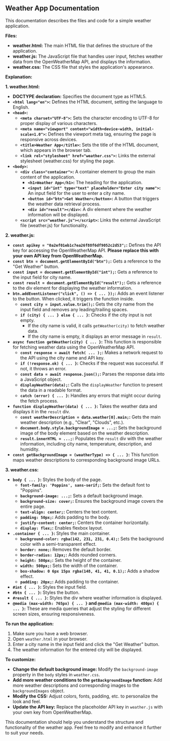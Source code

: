 ## Weather App Documentation

This documentation describes the files and code for a simple weather application. 

**Files:**

* **weather.html:** The main HTML file that defines the structure of the application.
* **weather.js:** The JavaScript file that handles user input, fetches weather data from the OpenWeatherMap API, and displays the information.
* **weather.css:** The CSS file that styles the application's appearance.

**Explanation:**

**1. weather.html:**

* **DOCTYPE declaration:** Specifies the document type as HTML5.
* **`<html lang="en">`:** Defines the HTML document, setting the language to English.
* **`<head>`:**
    * **`<meta charset="UTF-8">`:** Sets the character encoding to UTF-8 for proper display of various characters.
    * **`<meta name="viewport" content="width=device-width, initial-scale=1.0">`:** Defines the viewport meta tag, ensuring the page is responsive across devices.
    * **`<title>Weather App</title>`:** Sets the title of the HTML document, which appears in the browser tab.
    * **`<link rel="stylesheet" href="weather.css">`:** Links the external stylesheet (weather.css) for styling the page.
* **`<body>`:**
    * **`<div class="container">`:** A container element to group the main content of the application.
        * **`<h1>Weather App</h1>`:** The heading for the application.
        * **`<input id="int" type="text" placeholder="Enter city name">`:** An input field for the user to enter a city name.
        * **`<button id="btn">Get Weather</button>`:** A button that triggers the weather data retrieval process.
        * **`<div id="result"></div>`:** A div element where the weather information will be displayed.
    * **`<script src="weather.js"></script>`:** Links the external JavaScript file (weather.js) for functionality.

**2. weather.js:**

* **`const apikey = "0a2ef01eb1c7ea26f88f6df9052c2d53";`:** Defines the API key for accessing the OpenWeatherMap API. **Please replace this with your own API key from OpenWeatherMap.**
* **`const btn = document.getElementById("btn");`:**  Gets a reference to the "Get Weather" button.
* **`const input = document.getElementById("int");`:** Gets a reference to the input field for city name.
* **`const result = document.getElementById("result");`:** Gets a reference to the div element for displaying the weather information.
* **`btn.addEventListener("click", () => { ... });`:** Adds an event listener to the button. When clicked, it triggers the function inside.
    * **`const city = input.value.trim();`:** Gets the city name from the input field and removes any leading/trailing spaces.
    * **`if (city) { ... } else { ... }`:** Checks if the city input is not empty. 
        * If the city name is valid, it calls `getWeather(city)` to fetch weather data.
        * If the city name is empty, it displays an error message in `result`.
* **`async function getWeather(city) { ... }`:** This function is responsible for fetching weather data using the OpenWeatherMap API.
    * **`const response = await fetch( ... );`:** Makes a network request to the API using the city name and API key. 
    * **`if (!response.ok) { ... }`:** Checks if the request was successful. If not, it throws an error.
    * **`const data = await response.json();`:** Parses the response data into a JavaScript object.
    * **`displayWeather(data);`:** Calls the `displayWeather` function to present the data in a readable format.
    * **`catch (error) { ... }`:** Handles any errors that might occur during the fetch process.
* **`function displayWeather(data) { ... }`:**  Takes the weather data and displays it in the `result` div. 
    * **`const weatherDescription = data.weather[0].main;`:** Gets the main weather description (e.g., "Clear", "Clouds", etc.).
    * **`document.body.style.backgroundImage = ...;`:** Sets the background image of the body element based on the weather description.
    * **`result.innerHTML = ...;`:** Populates the `result` div with the weather information, including city name, temperature, description, and humidity.
* **`const getBackgroundImage = (weatherType) => { ... }`:** This function maps weather descriptions to corresponding background image URLs.

**3. weather.css:**

* **`body { ... }`:** Styles the body of the page.
    * **`font-family: 'Poppins', sans-serif;`:** Sets the default font to "Poppins".
    * **`background-image: ...;`:** Sets a default background image.
    * **`background-size: cover;`:** Ensures the background image covers the entire page.
    * **`text-align: center;`:** Centers the text content.
    * **`padding: 50px;`:** Adds padding to the body.
    * **`justify-content: center;`:** Centers the container horizontally.
    * **`display: flex;`:** Enables flexbox layout.
* **`.container { ... }`:** Styles the main container.
    * **`background-color: rgba(142, 231, 231, 0.4);`:** Sets the background color with a semi-transparent effect.
    * **`border: none;`:** Removes the default border.
    * **`border-radius: 12px;`:** Adds rounded corners.
    * **`height: 500px;`:** Sets the height of the container.
    * **`width: 500px;`:** Sets the width of the container.
    * **`box-shadow: 0 6px 15px rgba(148, 41, 41, 0.1);`:** Adds a shadow effect.
    * **`padding: 20px;`:** Adds padding to the container.
* **`#int { ... }`:** Styles the input field.
* **`#btn { ... }`:** Styles the button.
* **`#result { ... }`:** Styles the div where weather information is displayed.
* **`@media (max-width: 765px) { ... }` and `@media (max-width: 480px) { ... }`:** These are media queries that adjust the styling for different screen sizes, ensuring responsiveness.

**To run the application:**

1. Make sure you have a web browser.
2. Open `weather.html` in your browser.
3. Enter a city name in the input field and click the "Get Weather" button.
4. The weather information for the entered city will be displayed.

**To customize:**

* **Change the default background image:** Modify the `background-image` property in the `body` styles in `weather.css`.
* **Add more weather conditions to the `getBackgroundImage` function:** Add more weather descriptions and corresponding images to the `backgroundImages` object.
* **Modify the CSS:** Adjust colors, fonts, padding, etc. to personalize the look and feel.
* **Update the API key:** Replace the placeholder API key in `weather.js` with your own key from OpenWeatherMap.

This documentation should help you understand the structure and functionality of the weather app. Feel free to modify and enhance it further to suit your needs.